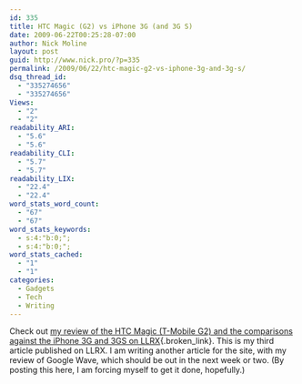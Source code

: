 ```yaml
---
id: 335
title: HTC Magic (G2) vs iPhone 3G (and 3G S)
date: 2009-06-22T00:25:28-07:00
author: Nick Moline
layout: post
guid: http://www.nick.pro/?p=335
permalink: /2009/06/22/htc-magic-g2-vs-iphone-3g-and-3g-s/
dsq_thread_id:
  - "335274656"
  - "335274656"
Views:
  - "2"
  - "2"
readability_ARI:
  - "5.6"
  - "5.6"
readability_CLI:
  - "5.7"
  - "5.7"
readability_LIX:
  - "22.4"
  - "22.4"
word_stats_word_count:
  - "67"
  - "67"
word_stats_keywords:
  - s:4:"b:0;";
  - s:4:"b:0;";
word_stats_cached:
  - "1"
  - "1"
categories:
  - Gadgets
  - Tech
  - Writing
---
```

Check out [my review of the HTC Magic (T-Mobile G2) and the comparisons against the iPhone 3G and 3GS on LLRX](http://www.llrx.com/features/htcmagic-vs-iphone.htm){.broken_link}. This is my third article published on LLRX. I am writing another article for the site, with my review of Google Wave, which should be out in the next week or two. (By posting this here, I am forcing myself to get it done, hopefully.)